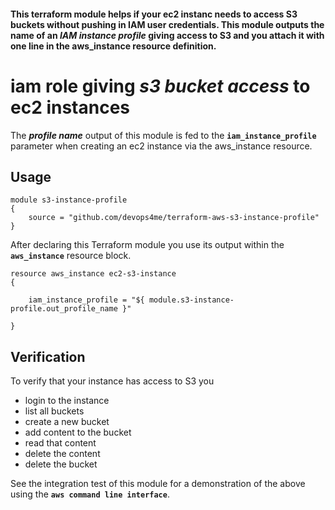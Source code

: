 
#### This terraform module helps if your ec2 instanc needs to access S3 buckets without pushing in IAM user credentials. This module outputs the name of an *IAM instance profile* giving access to S3 and you attach it with one line in the aws_instance resource definition.


# iam role giving *s3 bucket access* to ec2 instances

The ***profile name*** output of this module is fed to the **`iam_instance_profile`** parameter when creating an ec2 instance via the aws_instance resource.

## Usage

``` hcl
module s3-instance-profile
{
    source = "github.com/devops4me/terraform-aws-s3-instance-profile"
}
```

After declaring this Terraform module you use its output within the **`aws_instance`** resource block.

``` hcl
resource aws_instance ec2-s3-instance
{

    iam_instance_profile = "${ module.s3-instance-profile.out_profile_name }"

}
```

## Verification

To verify that your instance has access to S3 you

- login to the instance
- list all buckets
- create a new bucket
- add content to the bucket
- read that content
- delete the content
- delete the bucket

See the integration test of this module for a demonstration of the above using the **`aws command line interface`**.
